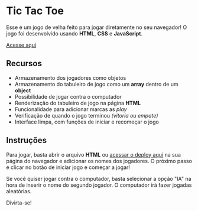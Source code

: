 # Tic Tac Toe

Esse é um jogo de velha feito para jogar diretamente no seu navegador! O jogo foi desenvolvido usando **HTML**, **CSS** e **JavaScript**.

[Acesse aqui](https://yokuny.github.io/Tic-Tac-Toe/)

## Recursos

- Armazenamento dos jogadores como objetos
- Armazenamento do tabuleiro de jogo como um **array** dentro de um **object**
- Possibilidade de jogar contra o computador
- Renderização do tabuleiro de jogo na página **HTML**
- Funcionalidade para adicionar marcas as *play*
- Verificação de quando o jogo terminou *(vitoria ou empate)*
- Interface limpa, com funções de iniciar e recomeçar o jogo

## Instruções

Para jogar, basta abrir o arquivo **HTML** ou [acessar o deploy aqui](https://yokuny.github.io/Tic-Tac-Toe/) na sua página do navegador e adicionar os nomes dos jogadores. O próximo passo é clicar no botão de iniciar jogo e começar a jogar!

Se você quiser jogar contra o computador, basta selecionar a opção "IA" na hora de inserir o nome do segundo jogador. O computador irá fazer jogadas aleatórias.

Divirta-se!
